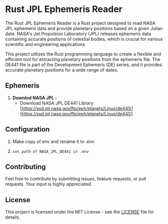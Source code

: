 # Rust JPL Ephemeris Reader

The Rust JPL Ephemeris Reader is a Rust project designed to read NASA JPL ephemeris data and provide planetary positions based on a given Julian date. NASA's Jet Propulsion Laboratory (JPL) releases ephemeris data containing accurate positions of celestial bodies, which is crucial for various scientific and engineering applications.

This project utilizes the Rust programming language to create a flexible and efficient tool for extracting planetary positions from the  ephemeris file. The DE441 file is part of the Development Ephemeris (DE) series, and it provides accurate planetary positions for a wide range of dates.

## Ephemeris

1. **Downlod NASA JPL :**
    - Download NASA JPL DE441 Library [https://ssd.jpl.nasa.gov/ftp/eph/planets/Linux/de441/](https://ssd.jpl.nasa.gov/ftp/eph/planets/Linux/de441/)



## Configuration

1. Make copy of env and rename it to .env

2. ``set path of NASA_JPL_DE441 in .env ``


## Contributing

Feel free to contribute by submitting issues, feature requests, or pull requests. Your input is highly appreciated.

## License

This project is licensed under the MIT License - see the [LICENSE](LICENSE) file for details.